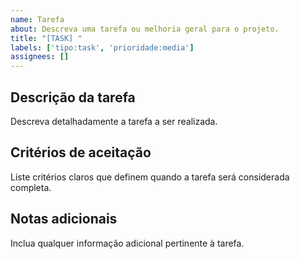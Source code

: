 ```yaml
---
name: Tarefa
about: Descreva uma tarefa ou melhoria geral para o projeto.
title: "[TASK] "
labels: ['tipo:task', 'prioridade:media']
assignees: []
---
```


## Descrição da tarefa

Descreva detalhadamente a tarefa a ser realizada.

## Critérios de aceitação

Liste critérios claros que definem quando a tarefa será considerada completa.

## Notas adicionais

Inclua qualquer informação adicional pertinente à tarefa.
